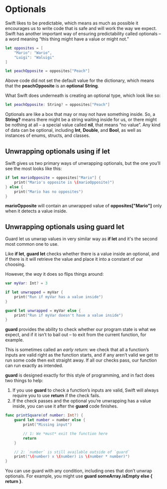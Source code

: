 # Optionals

Swift likes to be predictable, which means as much as possible it encourages us to write code that is safe and will work the way we expect. Swift has another important way of ensuring predictability called optionals – a word meaning “this thing might have a value or might not.”

```swift
let opposites = [
    "Mario": "Wario",
    "Luigi": "Waluigi"
]

let peachOpposite = opposites["Peach"]
```

Above code did not set the default value for the dictionary, which means that the **peachOpposite** is an **optional String**.

What Swift does underneath is creating an optional type, which look like so:

```swift
let peachOpposite: String? = opposites["Peach"]
```

Optionals are like a box that may or may not have something inside. So, a **String?** means there might be a string waiting inside for us, or there might be nothing at all – a special value called **nil**, that means “no value”. Any kind of data can be optional, including **Int**, **Double**, and **Bool**, as well as instances of enums, structs, and classes.

## Unwrapping optionals using if let

Swift gives us two primary ways of unwrapping optionals, but the one you’ll see the most looks like this:

```swift
if let marioOpposite = opposites["Mario"] {
    print("Mario's opposite is \(marioOpposite)")
} else {
    print("Mario has no opposites")
}
```

**marioOpposite** will contain an unwrapped value of **opposites["Mario"]** only when it detects a value inside.

## Unwrapping optionals using guard let

Guard let us unwrap values in very similar way as **if let** and it's the second most common one to use.

Like **if let**, **guard let** checks whether there is a value inside an optional, and if there is it will retrieve the value and place it into a constant of our choosing.

However, the _way_ it does so flips things around:

```swift
var myVar: Int? = 3

if let unwrapped = myVar {
    print("Run if myVar has a value inside")
}

guard let unwrapped = myVar else {
    print("Run if myVar doesn't have a value inside")
}
```

**guard** provides the ability to check whether our program state is what we expect, and if it isn’t to bail out – to exit from the current function, for example.

This is sometimes called an _early return_: we check that all a function’s inputs are valid right as the function starts, and if any aren’t valid we get to run some code then exit straight away. If all our checks pass, our function can run exactly as intended.

**guard** is designed exactly for this style of programming, and in fact does two things to help:

1. If you use **guard** to check a function’s inputs are valid, Swift will always require you to use **return** if the check fails.
2. If the check passes and the optional you’re unwrapping has a value inside, you can use it after the **guard** code finishes.

```swift
func printSquare(of number: Int?) {
    guard let number = number else {
        print("Missing input")

        // 1: We *must* exit the function here
        return
    }

    // 2: `number` is still available outside of `guard`
    print("\(number) x \(number) is \(number * number)")
}
```

You can use guard with any condition, including ones that don’t unwrap optionals. For example, you might use **guard someArray.isEmpty else { return }**.
